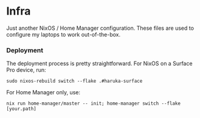 # Infra
Just another NixOS / Home Manager configuration. These files are used to configure my laptops to work out-of-the-box.

### Deployment

The deployment process is pretty straightforward. For NixOS on a Surface Pro device, run:
```
sudo nixos-rebuild switch --flake .#haruka-surface
```
For Home Manager only, use:
```
nix run home-manager/master -- init; home-manager switch --flake [your.path]
```